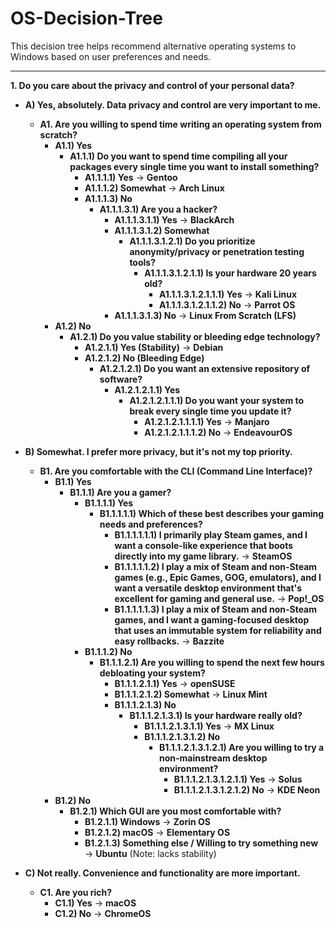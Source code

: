 # OS-Decision-Tree

This decision tree helps recommend alternative operating systems to Windows based on user preferences and needs.

---

**1. Do you care about the privacy and control of your personal data?**

* **A) Yes, absolutely. Data privacy and control are very important to me.**
    * **A1. Are you willing to spend time writing an operating system from scratch?**
        * **A1.1) Yes**
            * **A1.1.1) Do you want to spend time compiling all your packages every single time you want to install something?**
                * **A1.1.1.1) Yes** $\rightarrow$ **Gentoo**
                * **A1.1.1.2) Somewhat** $\rightarrow$ **Arch Linux**
                * **A1.1.1.3) No**
                    * **A1.1.1.3.1) Are you a hacker?**
                        * **A1.1.1.3.1.1) Yes** $\rightarrow$ **BlackArch**
                        * **A1.1.1.3.1.2) Somewhat**
                            * **A1.1.1.3.1.2.1) Do you prioritize anonymity/privacy or penetration testing tools?**
                                * **A1.1.1.3.1.2.1.1) Is your hardware 20 years old?**
                                    * **A1.1.1.3.1.2.1.1.1) Yes** $\rightarrow$ **Kali Linux**
                                    * **A1.1.1.3.1.2.1.1.2) No** $\rightarrow$ **Parrot OS**
                        * **A1.1.1.3.1.3) No** $\rightarrow$ **Linux From Scratch (LFS)**
        * **A1.2) No**
            * **A1.2.1) Do you value stability or bleeding edge technology?**
                * **A1.2.1.1) Yes (Stability)** $\rightarrow$ **Debian**
                * **A1.2.1.2) No (Bleeding Edge)**
                    * **A1.2.1.2.1) Do you want an extensive repository of software?**
                        * **A1.2.1.2.1.1) Yes**
                            * **A1.2.1.2.1.1.1) Do you want your system to break every single time you update it?**
                                * **A1.2.1.2.1.1.1.1) Yes** $\rightarrow$ **Manjaro**
                                * **A1.2.1.2.1.1.1.2) No** $\rightarrow$ **EndeavourOS**

* **B) Somewhat. I prefer more privacy, but it's not my top priority.**
    * **B1. Are you comfortable with the CLI (Command Line Interface)?**
        * **B1.1) Yes**
            * **B1.1.1) Are you a gamer?**
                * **B1.1.1.1) Yes**
                    * **B1.1.1.1.1) Which of these best describes your gaming needs and preferences?**
                        * **B1.1.1.1.1.1) I primarily play Steam games, and I want a console-like experience that boots directly into my game library.** $\rightarrow$ **SteamOS**
                        * **B1.1.1.1.1.2) I play a mix of Steam and non-Steam games (e.g., Epic Games, GOG, emulators), and I want a versatile desktop environment that's excellent for gaming and general use.** $\rightarrow$ **Pop!_OS**
                        * **B1.1.1.1.1.3) I play a mix of Steam and non-Steam games, and I want a gaming-focused desktop that uses an immutable system for reliability and easy rollbacks.** $\rightarrow$ **Bazzite**
                * **B1.1.1.2) No**
                    * **B1.1.1.2.1) Are you willing to spend the next few hours debloating your system?**
                        * **B1.1.1.2.1.1) Yes** $\rightarrow$ **openSUSE**
                        * **B1.1.1.2.1.2) Somewhat** $\rightarrow$ **Linux Mint**
                        * **B1.1.1.2.1.3) No**
                            * **B1.1.1.2.1.3.1) Is your hardware really old?**
                                * **B1.1.1.2.1.3.1.1) Yes** $\rightarrow$ **MX Linux**
                                * **B1.1.1.2.1.3.1.2) No**
                                    * **B1.1.1.2.1.3.1.2.1) Are you willing to try a non-mainstream desktop environment?**
                                        * **B1.1.1.2.1.3.1.2.1.1) Yes** $\rightarrow$ **Solus**
                                        * **B1.1.1.2.1.3.1.2.1.2) No** $\rightarrow$ **KDE Neon**
        * **B1.2) No**
            * **B1.2.1) Which GUI are you most comfortable with?**
                * **B1.2.1.1) Windows** $\rightarrow$ **Zorin OS**
                * **B1.2.1.2) macOS** $\rightarrow$ **Elementary OS**
                * **B1.2.1.3) Something else / Willing to try something new** $\rightarrow$ **Ubuntu** (Note: lacks stability)

* **C) Not really. Convenience and functionality are more important.**
    * **C1. Are you rich?**
        * **C1.1) Yes** $\rightarrow$ **macOS**
        * **C1.2) No** $\rightarrow$ **ChromeOS**